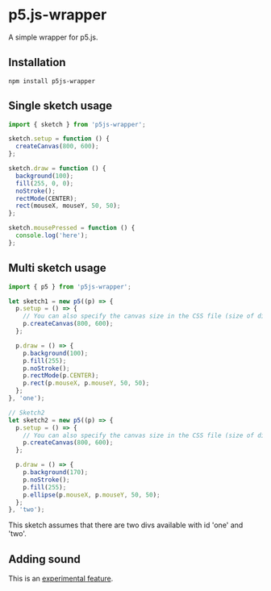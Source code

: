 # p5.js-wrapper

A simple wrapper for p5.js.

## Installation

`npm install p5js-wrapper`

## Single sketch usage

```js
import { sketch } from 'p5js-wrapper';

sketch.setup = function () {
  createCanvas(800, 600);
};

sketch.draw = function () {
  background(100);
  fill(255, 0, 0);
  noStroke();
  rectMode(CENTER);
  rect(mouseX, mouseY, 50, 50);
};

sketch.mousePressed = function () {
  console.log('here');
};
```

## Multi sketch usage

```js
import { p5 } from 'p5js-wrapper';

let sketch1 = new p5((p) => {
  p.setup = () => {
    // You can also specify the canvas size in the CSS file (size of div #one)
    p.createCanvas(800, 600);
  };

  p.draw = () => {
    p.background(100);
    p.fill(255);
    p.noStroke();
    p.rectMode(p.CENTER);
    p.rect(p.mouseX, p.mouseY, 50, 50);
  };
}, 'one');

// Sketch2
let sketch2 = new p5((p) => {
  p.setup = () => {
    // You can also specify the canvas size in the CSS file (size of div #two)
    p.createCanvas(800, 600);
  };

  p.draw = () => {
    p.background(170);
    p.noStroke();
    p.fill(255);
    p.ellipse(p.mouseX, p.mouseY, 50, 50);
  };
}, 'two');
```

This sketch assumes that there are two divs available with id 'one' and 'two'.

## Adding sound

This is an [experimental feature](./README_SOUND.md).
